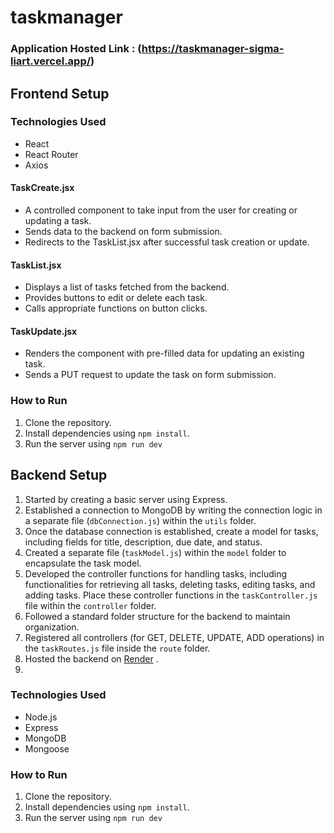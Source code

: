 # taskmanager
### Application Hosted Link : (https://taskmanager-sigma-liart.vercel.app/)
## Frontend Setup

### Technologies Used

- React
- React Router
- Axios

#### TaskCreate.jsx
- A controlled component to take input from the user for creating or updating a task.
- Sends data to the backend on form submission.
- Redirects to the TaskList.jsx after successful task creation or update.

#### TaskList.jsx
- Displays a list of tasks fetched from the backend.
- Provides buttons to edit or delete each task.
- Calls appropriate functions on button clicks.

#### TaskUpdate.jsx
- Renders the component with pre-filled data for updating an existing task.
- Sends a PUT request to update the task on form submission.

### How to Run

1. Clone the repository.
2. Install dependencies using `npm install`.
3. Run the server using `npm run dev`
  
## Backend Setup

1. Started by creating a basic server using Express.
2. Established a connection to MongoDB by writing the connection logic in a separate file (`dbConnection.js`) within the `utils` folder.
3. Once the database connection is established, create a model for tasks, including fields for title, description, due date, and status.
4. Created a separate file (`taskModel.js`) within the `model` folder to encapsulate the task model.
5. Developed the controller functions for handling tasks, including functionalities for retrieving all tasks, deleting tasks, editing tasks, and adding tasks. Place these controller functions in the `taskController.js` file within the `controller` folder.
6. Followed a standard folder structure for the backend to maintain organization.
7. Registered all controllers (for GET, DELETE, UPDATE, ADD operations) in the `taskRoutes.js` file inside the `route` folder.
8. Hosted the backend on [Render](https://task-manager-3407.onrender.com/api/taskmanager/tasks) .
9. 
### Technologies Used

- Node.js
- Express
- MongoDB
- Mongoose

### How to Run

1. Clone the repository.
2. Install dependencies using `npm install`.
3. Run the server using `npm run dev`
